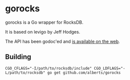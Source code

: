# gorocks

gorocks is a Go wrapper for RocksDB.

It is based on levigo by Jeff Hodges.

The API has been godoc'ed and [is available on the
web](http://godoc.org/github.com/alberts/gorocks).

## Building

    CGO_CFLAGS="-I/path/to/rocksdb/include" CGO_LDFLAGS="-L/path/to/rocksdb" go get github.com/alberts/gorocks
